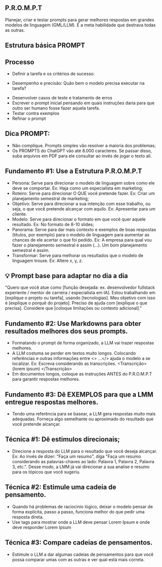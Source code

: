 ## P.R.O.M.P.T

Planejar, criar e testar prompts para gerar melhores respostas em grandes modelos de linguagem (GML/LLM). É a meta habilidade que destrava todas as outras.

## Estrutura básica PROMPT

## Processo

- Definir a tarefa e os critérios de sucesso:

* Desempenho e precisão: Quão bem o modelo precisa executar na tarefa?

- Desenvolver casos de teste e tratamento de erros
- Escrever o prompt inicial pensando em quais instruções daria para que outro ser humano fosse fazer aquela tarefa.
- Testar contra exemplos
- Refinar o prompt

## Dica PROMPT:

- Não complique. Prompts simples vão resolver a maioria dos problemas;
- Os PROMPTS do ChatGPT vão até 8.000 caracteres. Se passar disso, suba arquivos em PDF para ele consultar ao invés de jogar o texto ali.

## Fundamento #1: Use a Estrutura P.R.O.M.P.T

- Persona: Serve para direcionar o modelo de linguagem sobre como ele deve se comportar. Ex: Haja como um especialista em marketing;
- Roteiro: Serve para direcionar O QUE você pretende fazer. Ex: Criar um planejamento semestral de marketing;
- Objetivo: Serve para direcionar a sua intenção com esse trabalho, ou seja, o que você pretende alcançar com aquilo. Ex: Apresentar para um cliente.
- Modelo: Serve para direcionar o formato em que você quer aquele resultado. Ex: No formato de 8-10 slides;
- Panorama: Serve para dar mais contexto e exemplos de boas respostas (títulos, por exemplo) para o modelo de linguagem para aumentar as chances de ele acertar o que foi pedido. Ex: A empresa para qual vou fazer o planejamento semestral é assim (...). Um bom planejamento semestral é assim.
- Transformar: Serve para melhorar os resultados que o modelo de linguagem trouxe. Ex: Altere x, y, z.

## 💡 Prompt base para adaptar no dia a dia

"Quero que você atue como [função desejada: ex. desenvolvedor fullstack experiente / mentor de carreira / especialista em IA]. Estou trabalhando em [explique o projeto ou tarefa], usando [tecnologias]. Meu objetivo com isso é [explique o porquê do projeto]. Preciso de ajuda com [explique o que precisa]. Considere que [coloque limitações ou contexto adicional]."

## Fundamento #2: Use Markdowns para obter resultados melhores dos seus prompts.

- Formatando o prompt de forma organizado, a LLM vai trazer respostas melhores.
- A LLM costuma se perder em textos muito longos. Colocando referências e outras informações entre <> ...</> ajuda o modelo a se localizar. Ex: Escreva considerando as transcrições. <Transcrição> (lorem ipsum) </Transcrição>
- Em documentos longos, coloque as instruções ANTES do P.R.O.M.P.T para garantir respostas melhores.

## Fundamento #3: Dê EXEMPLOS para que a LMM entregue respostas melhores.

- Tendo uma referência para se basear, a LLM gera respostas muito mais adequadas. Forneça algo semelhante ou aproximado do resultado que você pretende alcançar.

## Técnica #1: Dê estimulos direcionais;

- Direcione a resposta do LLM para o resultado que você deseja alcançar. Ex: Ao invés de dizer: "Faça um resumo", diga "Faça um resumo considerando as palavras-chaves ao lado: Palavra 1, Palavra 2, Palavra 3, etc.". Desse modo, a LMM já vai direcionar a sua analise e resumo para os tópicos que você sugeriu.

## Técnica #2: Estimule uma cadeia de pensamento.

- Quando há problemas de raciocinio lógico, deixar o modelo pensar de forma explícita, passo a passo, funciona melhor do que pedir uma resposta direta.
- Use tags para mostrar onde a LLM deve pensar <pensamento> Lorem Ipsum </pensamento> e onde deve responder <responder> Lorem Ipsum </responder>

## Técnica #3: Compare cadeias de pensamentos.

- Estimule o LLM a dar algumas cadeias de pensamentos para que você possa comparar umas com as outras e ver qual está mais correta.
